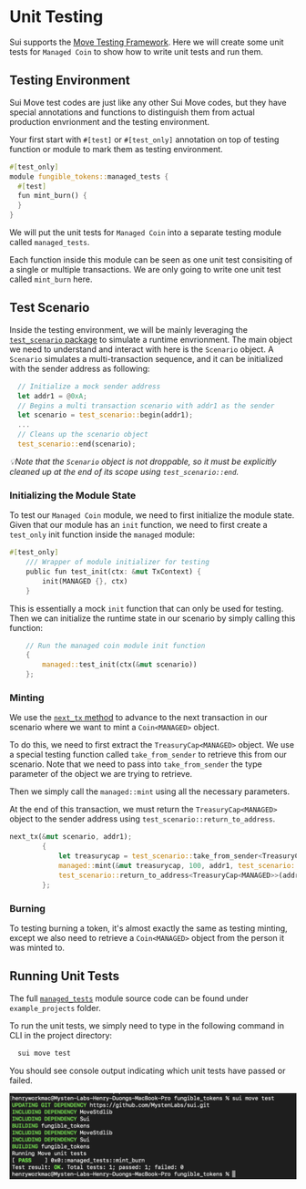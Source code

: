 # Unit Testing

Sui supports the [Move Testing Framework](https://github.com/move-language/move/blob/main/language/documentation/book/src/unit-testing.md). Here we will create some unit tests for `Managed Coin` to show how to write unit tests and run them.

## Testing Environment

Sui Move test codes are just like any other Sui Move codes, but they have special annotations and functions to distinguish them from actual production envrionment and the testing environment.

Your first start with `#[test]` or `#[test_only]` annotation on top of testing function or module to mark them as testing environment. 

```rust
#[test_only]
module fungible_tokens::managed_tests {
  #[test]
  fun mint_burn() {
  }
}
```

We will put the unit tests for `Managed Coin` into a separate testing module called `managed_tests`. 

Each function inside this module can be seen as one unit test consisiting of a single or multiple transactions. We are only going to write one unit test called `mint_burn` here. 

## Test Scenario

Inside the testing environment, we will be mainly leveraging the [`test_scenario` package](https://github.com/MystenLabs/sui/blob/main/crates/sui-framework/packages/sui-framework/sources/test_scenario.move) to simulate a runtime envrionment. The main object we need to understand and interact with here is the `Scenario` object. A `Scenario` simulates a multi-transaction sequence, and it can be initialized with the sender address as following:

```rust
  // Initialize a mock sender address
  let addr1 = @0xA;
  // Begins a multi transaction scenario with addr1 as the sender
  let scenario = test_scenario::begin(addr1);
  ...
  // Cleans up the scenario object
  test_scenario::end(scenario);  
```

*💡Note that the `Scenario` object is not droppable, so it must be explicitly cleaned up at the end of its scope using `test_scenario::end`.*

### Initializing the Module State

To test our `Managed Coin` module, we need to first initialize the module state. Given that our module has an `init` function, we need to first create a `test_only` init function inside the `managed` module:

```rust
#[test_only]
    /// Wrapper of module initializer for testing
    public fun test_init(ctx: &mut TxContext) {
        init(MANAGED {}, ctx)
    }
```

This is essentially a mock `init` function that can only be used for testing. Then we can initialize the runtime state in our scenario by simply calling this function:

```rust
    // Run the managed coin module init function
    {
        managed::test_init(ctx(&mut scenario))
    };
```

### Minting 

We use the [`next_tx` method](https://github.com/MystenLabs/sui/blob/main/crates/sui-framework/packages/sui-framework/sources/test_scenario.move#L103) to advance to the next transaction in our scenario where we want to mint a `Coin<MANAGED>` object.

To do this, we need to first extract the `TreasuryCap<MANAGED>` object. We use a special testing function called `take_from_sender` to retrieve this from our scenario. Note that we need to pass into `take_from_sender` the type parameter of the object we are trying to retrieve. 

Then we simply call the `managed::mint` using all the necessary parameters. 

At the end of this transaction, we must return the `TreasuryCap<MANAGED>` object to the sender address using `test_scenario::return_to_address`.

```rust
next_tx(&mut scenario, addr1);
        {
            let treasurycap = test_scenario::take_from_sender<TreasuryCap<MANAGED>>(&scenario);
            managed::mint(&mut treasurycap, 100, addr1, test_scenario::ctx(&mut scenario));
            test_scenario::return_to_address<TreasuryCap<MANAGED>>(addr1, treasurycap);
        };
```

### Burning 

To testing burning a token, it's almost exactly the same as testing minting, except we also need to retrieve a `Coin<MANAGED>` object from the person it was minted to. 

## Running Unit Tests

The full [`managed_tests`](../example_projects/fungible_tokens/sources/managed_tests.move) module source code can be found under `example_projects` folder.

To run the unit tests, we simply need to type in the following command in CLI in the project directory:

```bash
  sui move test
```

You should see console output indicating which unit tests have passed or failed.

![Unit Test](../images/unittest.png)


